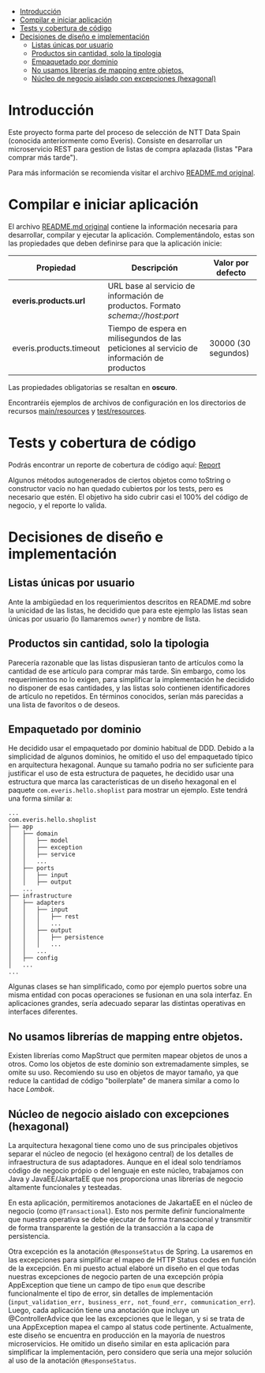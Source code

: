 <!-- TOC -->
* [Introducción](#introducción)
* [Compilar e iniciar aplicación](#compilar-e-iniciar-aplicación)
* [Tests y cobertura de código](#tests-y-cobertura-de-código)
* [Decisiones de diseño e implementación](#decisiones-de-diseño-e-implementación)
  * [Listas únicas por usuario](#listas-únicas-por-usuario)
  * [Productos sin cantidad, solo la tipologia](#productos-sin-cantidad-solo-la-tipologia)
  * [Empaquetado por dominio](#empaquetado-por-dominio)
  * [No usamos librerías de mapping entre objetos.](#no-usamos-librerías-de-mapping-entre-objetos)
  * [Núcleo de negocio aislado con excepciones (hexagonal)](#núcleo-de-negocio-aislado-con-excepciones-hexagonal)
<!-- TOC -->

# Introducción

Este proyecto forma parte del proceso de selección de NTT Data Spain (conocida anteriormente como Everis). Consiste
en desarrollar un microservicio REST para gestion de listas de compra aplazada (listas "Para comprar más tarde").

Para más información se recomienda visitar el archivo [README.md original](./README_original.md).

# Compilar e iniciar aplicación

El archivo [README.md original](./README_original.md) contiene la información necesaria para desarrollar, compilar y 
ejecutar la aplicación. Complementándolo, estas son las propiedades que deben definirse para que la aplicación inicie:

| Propiedad               | Descripción                                                                                | Valor por defecto   |
|-------------------------|--------------------------------------------------------------------------------------------|---------------------|
| **everis.products.url** | URL base al servicio de información de productos. Formato _schema://host:port_             |                     |
| everis.products.timeout | Tiempo de espera en milisegundos de las peticiones al servicio de información de productos | 30000 (30 segundos) |

Las propiedades obligatorias se resaltan en **oscuro**.

Encontraréis ejemplos de archivos de configuración en los directorios de recursos [main/resources](./src/main/resources) 
y [test/resources](./src/test/resources).

# Tests y cobertura de código

Podrás encontrar un reporte de cobertura de código aquí: [Report](https://enricrg.github.io/hello-everis/coverage_reports/htmlReport/index.html)

Algunos métodos autogenerados de ciertos objetos como toString o constructor vacío no han quedado cubiertos por los 
tests, pero es necesario que estén. El objetivo ha sido cubrir casi el 100% del código de negocio, y el reporte lo 
valida.

# Decisiones de diseño e implementación

## Listas únicas por usuario

Ante la ambigüedad en los requerimientos descritos en README.md sobre la unicidad de las listas, he decidido que para
este ejemplo las listas sean únicas por usuario (lo llamaremos ```owner```) y nombre de lista.

## Productos sin cantidad, solo la tipologia

Parecería razonable que las listas dispusieran tanto de artículos como la cantidad de ese artículo para comprar más 
tarde. Sin embargo, como los requerimientos no lo exigen, para simplificar la implementación he decidido no disponer
de esas cantidades, y las listas solo contienen identificadores de artículo no repetidos. En términos conocidos, serían
más parecidas a una lista de favoritos o de deseos.

## Empaquetado por dominio

He decidido usar el empaquetado por dominio habitual de DDD. Debido a la simplicidad de algunos dominios, he omitido el 
uso del empaquetado típico en arquitectura hexagonal. Aunque su tamaño podria no ser suficiente para justificar el uso
de esta estructura de paquetes, he decidido usar una estructura que marca las características de un diseño hexagonal en 
el paquete ```com.everis.hello.shoplist``` para mostrar un ejemplo. Este tendrá una forma similar a:
```
...
com.everis.hello.shoplist
├── app
│   ├── domain
│   │ 	├── model
│   │ 	├── exception
│   │ 	├── service
│   │ 	...
│   ├── ports
│   │ 	├── input
│   │ 	├── output
│   ...
├── infrastructure
│   ├── adapters
│   │ 	├── input
│   │ 	│   ├── rest
│   │ 	│   ...
│   │ 	├── output
│   │ 	│   ├── persistence
│   │ 	│   ...
│   │ 	...
│   ├── config
│   ...
...
```
Algunas clases se han simplificado, como por ejemplo puertos sobre una misma entidad con pocas operaciones se fusionan
en una sola interfaz. En aplicaciones grandes, sería adecuado separar las distintas operativas en interfaces diferentes.

## No usamos librerías de mapping entre objetos.

Existen librerías como MapStruct que permiten mapear objetos de unos a otros. Como los objetos de este dominio son 
extremadamente simples, se omite su uso. Recomiendo su uso en objetos de mayor tamaño, ya que reduce la cantidad de 
código "boilerplate" de manera similar a como lo hace _Lombok_.

## Núcleo de negocio aislado con excepciones (hexagonal)

La arquitectura hexagonal tiene como uno de sus principales objetivos separar el núcleo de negocio (el hexágono central)
de los detalles de infraestructura de sus adaptadores. Aunque en el ideal solo tendríamos código de negocio própio
o del lenguaje en este núcleo, trabajamos con Java y JavaEE/JakartaEE que nos proporciona unas librerías de negocio
altamente funcionales y testeadas. 

En esta aplicación, permitiremos anotaciones de JakartaEE en el núcleo de negocio (como ```@Transactional```). Esto nos 
permite definir funcionalmente que nuestra operativa se debe ejecutar de forma transaccional y transmitir de forma
transparente la gestión de la transacción a la capa de persistencia.

Otra excepción es la anotación ```@ResponseStatus``` de Spring. La usaremos en las excepciones para simplificar el mapeo de 
HTTP Status codes en función de la excepción. En mi puesto actual elaboré un diseño en el que todas nuestras excepciones
de negocio parten de una excepción própia AppException que tiene un campo de tipo ```enum``` que describe funcionalmente
el tipo de error, sin detalles de implementación (```input_validation_err, business_err, not_found_err, communication_err```).
Luego, cada aplicación tiene una anotación que incluye un @ControllerAdvice que lee las excepciones que le llegan, y 
si se trata de una AppException mapea el campo al status code pertinente. Actualmente, este diseño se encuentra en 
producción en la mayoría de nuestros microservicios. He omitido un diseño similar en esta aplicación para simplificar 
la implementación, pero considero que sería una mejor solución al uso de la anotación ```@ResponseStatus```.